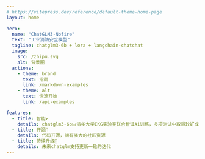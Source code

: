 ```yaml
---
# https://vitepress.dev/reference/default-theme-home-page
layout: home

hero:
  name: "ChatGLM3-Nofire"
  text: "工业消防安全模型"
  tagline: chatglm3-6b + lora + langchain-chatchat
  image:
    src: /zhipu.svg
    alt: 背景图
  actions:
    - theme: brand
      text: 指南
      link: /markdown-examples
    - theme: alt
      text: 快速开始
      link: /api-examples

features:
  - title: 智能✔
    details: chatglm3-6b由清华大学EKG实验室联合智谱Ai训练，多项测试中取得较好成绩
  - title: 开源👏
    details: 代码开源，拥有强大的社区资源
  - title: 持续升级🎉
    details: 未来chatglm支持更新一轮的迭代
---
```


